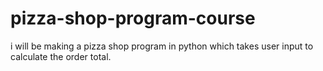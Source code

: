 # pizza-shop-program-course
i will be making a pizza shop program in python which takes user input to calculate the order total.
